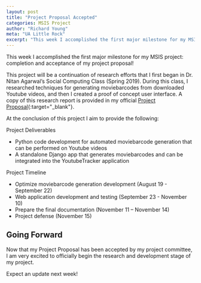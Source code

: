 ```yaml
---
layout: post
title: "Project Proposal Accepted"
categories: MSIS Project
author: "Richard Young"
meta: "UA Little Rock"
excerpt: "This week I accomplished the first major milestone for my MSIS project..."
---
```


This week I accomplished the first major milestone for my MSIS project: completion and acceptance of my project proposal!

This project will be a continuation of research efforts that I first began in Dr. Nitan Agarwal’s Social Computing Class (Spring 2019). During this class, I researched techniques for generating moviebarcodes from downloaded Youtube videos, and then I created a proof of concept user interface. A copy of this research report is provided in my official [Project Proposal](https://docs.google.com/document/d/1bHH2Brtuh4rkgAxUf3fWJmN3kRDn9nY2yz_iwmt10VY/edit?usp=sharing){:target="_blank"}.

At the conclusion of this project I aim to provide the following:

Project Deliverables
- Python code development for automated moviebarcode generation that can be performed on Youtube videos
- A standalone Django app that generates moviebarcodes and can be integrated into the YoutubeTracker application

Project Timeline
- Optimize moviebarcode generation development (August 19 - September 22)
- Web application development and testing (September 23 - November 10)
- Prepare the final documentation (November 11 – November 14)
- Project defense (November 15)

## Going Forward

Now that my Project Proposal has been accepted by my project committee,  I am very excited to officially begin the research and development stage of my project. 

Expect an update next week!


 








